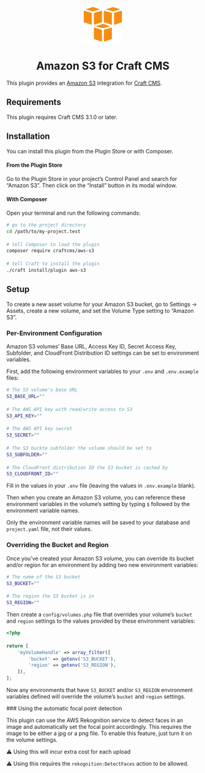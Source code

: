<p align="center"><img src="./src/icon.svg" width="100" height="100" alt="Craft Commerce icon"></p>

<h1 align="center">Amazon S3 for Craft CMS</h1>

This plugin provides an [Amazon S3](https://aws.amazon.com/s3/) integration for [Craft CMS](https://craftcms.com/).

## Requirements

This plugin requires Craft CMS 3.1.0 or later.

## Installation

You can install this plugin from the Plugin Store or with Composer.

#### From the Plugin Store

Go to the Plugin Store in your project’s Control Panel and search for “Amazon S3”. Then click on the “Install” button in its modal window.

#### With Composer

Open your terminal and run the following commands:

```bash
# go to the project directory
cd /path/to/my-project.test

# tell Composer to load the plugin
composer require craftcms/aws-s3

# tell Craft to install the plugin
./craft install/plugin aws-s3
```

## Setup

To create a new asset volume for your Amazon S3 bucket, go to Settings → Assets, create a new volume, and set the Volume Type setting to “Amazon S3”.

### Per-Environment Configuration

Amazon S3 volumes’ Base URL, Access Key ID, Secret Access Key, Subfolder, and CloudFront Distribution ID settings can be set to environment variables. 

First, add the following environment variables to your `.env` and `.env.example` files:

```bash
# The S3 volume's base URL
S3_BASE_URL=""

# The AWS API key with read/write access to S3
S3_API_KEY=""

# The AWS API key secret
S3_SECRET=""

# The S3 buckte subfolder the volume should be set to
S3_SUBFOLDER=""

# The CloudFront distribution ID the S3 bucket is cached by
S3_CLOUDFRONT_ID=""
``` 

Fill in the values in your `.env` file (leaving the values in `.env.example` blank).

Then when you create an Amazon S3 volume, you can reference these environment variables in the volume’s setting by typing `$` followed by the environment variable names.

Only the environment variable names will be saved to your database and `project.yaml` file, not their values.

### Overriding the Bucket and Region

Once you’ve created your Amazon S3 volume, you can override its bucket and/or region for an environment by adding two new environment variables:

```bash
# The name of the S3 bucket
S3_BUCKET=""

# The region the S3 bucket is in
S3_REGION=""
```

Then create a `config/volumes.php` file that overrides your volume’s `bucket` and `region` settings to the values provided by these environment variables:

```php
<?php

return [
    'myVolumeHandle' => array_filter([
        'bucket' => getenv('S3_BUCKET'),
        'region' => getenv('S3_REGION'),
    ]),
];
```

Now any environments that have `S3_BUCKET` and/or `S3_REGION` environment variables defined will override the volume’s `bucket` and `region` settings.

### Using the automatic focal point detection

This plugin can use the AWS Rekognition service to detect faces in an image and automatically set the focal point accordingly. This requires the image to be either a jpg or a png file. To enable this feature, just turn it on the volume settings.

:warning: ️Using this will incur extra cost for each upload

:warning: ️Using this requires the <code>rekognition:DetectFaces</code> action to be allowed.
